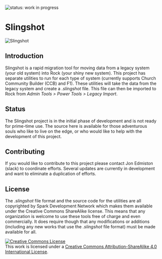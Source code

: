 ![status: work in progress](https://img.shields.io/badge/status-work%20in%20progress-orange.svg)

# Slingshot

![Slingshot](https://raw.githubusercontent.com/SparkDevNetwork/Slingshot/develop/Images/slingshot.png)

## Introduction
Slingshot is a rapid migration tool for moving data from a legacy system (your old system) into Rock (your shiny new system). This project has separate utilities to run for each type of system (currently supports Church Community Builder (CCB) and F1). These utilities will take the data from the legacy system and create a *.slingshot* file. This file can then be imported to Rock from *Admin Tools > Power Tools > Legacy Import*.

## Status
The Slingshot project is in the initial phase of development and is not ready for prime-time use. The source here is available for those adventurous souls who like to live on the edge, or who would like to help with the development of this project.

## Contributing
If you would like to contribute to this project please contact Jon Edmiston (slack) to coordinate efforts. Several updates are currently in development and want to eliminate a duplication of efforts.

## License
The *.slingshot* file format and the source code for the utilities are all copyrighted by Spark Development Network which makes them available under the Creative Commons ShareAlike license. This means that any organization is welcome to use these tools free of charge and even commercially. It does require though that any modifications or additions (including any new works that use the *.slingshot* file format) must be made available for all.

<a rel="license" href="http://creativecommons.org/licenses/by-sa/4.0/"><img alt="Creative Commons License" style="border-width:0" src="https://i.creativecommons.org/l/by-sa/4.0/88x31.png" /></a><br />This work is licensed under a <a rel="license" href="http://creativecommons.org/licenses/by-sa/4.0/">Creative Commons Attribution-ShareAlike 4.0 International License</a>.
